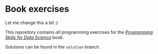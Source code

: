 # Book exercises

Let me change this a bit :)

This repository contains _all_ programming exercises for the [_Programming Skills for Data Science_](https://programming-for-data-science.github.io/) book.

Solutions can be found in the `solution` branch.
